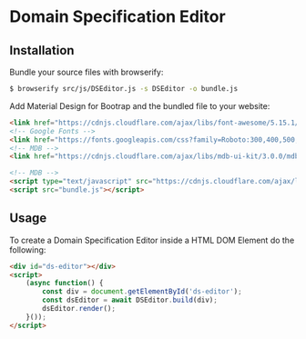 # Domain Specification Editor

## Installation

Bundle your source files with browserify:

``` bash
$ browserify src/js/DSEditor.js -s DSEditor -o bundle.js
```

Add Material Design for Bootrap and the bundled file to your website:

``` html
<link href="https://cdnjs.cloudflare.com/ajax/libs/font-awesome/5.15.1/css/all.min.css" rel="stylesheet"/>
<!-- Google Fonts -->
<link href="https://fonts.googleapis.com/css?family=Roboto:300,400,500,700&display=swap" rel="stylesheet" />
<!-- MDB -->
<link href="https://cdnjs.cloudflare.com/ajax/libs/mdb-ui-kit/3.0.0/mdb.min.css" rel="stylesheet"/>

<!-- MDB -->
<script type="text/javascript" src="https://cdnjs.cloudflare.com/ajax/libs/mdb-ui-kit/3.0.0/mdb.min.js"></script>
<script src="bundle.js"></script>
```

## Usage

To create a Domain Specification Editor inside a HTML DOM Element do the following:

``` html
<div id="ds-editor"></div>
<script>
    (async function() {
        const div = document.getElementById('ds-editor');
        const dsEditor = await DSEditor.build(div);
        dsEditor.render();
    }());
</script>
```
